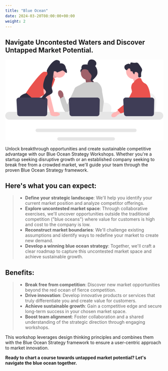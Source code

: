 ```yaml
---
title: "Blue Ocean"
date: 2024-03-20T08:00:00+00:00
weight: 2
---
```


## Navigate Uncontested Waters and Discover Untapped Market Potential.

![Blue Ocean](/images/illustrations/undraw_engineering_team_a7n2.svg)

<!--more-->

Unlock breakthrough opportunities and create sustainable competitive advantage with our Blue Ocean Strategy Workshops. Whether you're a startup seeking disruptive growth or an established company seeking to break free from a crowded market, we'll guide your team through the proven Blue Ocean Strategy framework.
  
## Here's what you can expect:

  > * **Define your strategic landscape**: We'll help you identify your current market position and analyze competitor offerings.
  > * **Explore uncontested market space**: Through collaborative exercises, we'll uncover opportunities outside the traditional competition ("blue oceans") where value for customers is high and cost to the company is low.
  > * **Reconstruct market boundaries**: We'll challenge existing assumptions and identify ways to redefine your market to create new demand.
  > * **Develop a winning blue ocean strategy**: Together, we'll craft a clear roadmap to capture this uncontested market space and achieve sustainable growth.

## Benefits:
  > * **Break free from competition**: Discover new market opportunities beyond the red ocean of fierce competition.
  > * **Drive innovation**: Develop innovative products or services that truly differentiate you and create value for customers.
  > * **Achieve sustainable growth**: Gain a competitive edge and secure long-term success in your chosen market space.
  > * **Boost team alignment**: Foster collaboration and a shared understanding of the strategic direction through engaging workshops.

This workshop leverages design thinking principles and combines them with the Blue Ocean Strategy framework to ensure a user-centric approach to market innovation.

**Ready to chart a course towards untapped market potential? Let's navigate the blue ocean together.**
